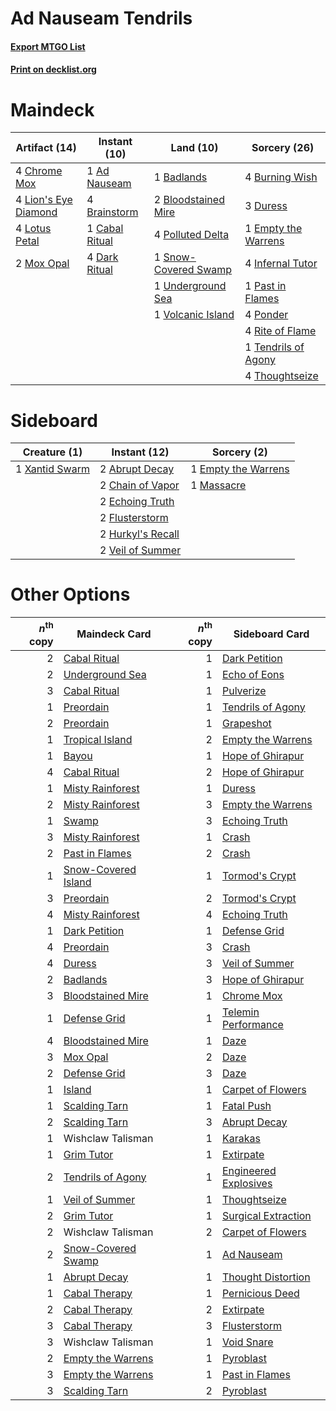 # Ad Nauseam Tendrils

#### [Export MTGO List](../collection/Ad%20Nauseam%20Tendrils/Ad%20Nauseam%20Tendrils.txt)
#### [Print on decklist.org](http://decklist.org/?deckmain=1%09Ad%20Nauseam%0A1%09Badlands%0A2%09Bloodstained%20Mire%0A4%09Brainstorm%0A4%09Burning%20Wish%0A1%09Cabal%20Ritual%0A4%09Chrome%20Mox%0A4%09Dark%20Ritual%0A3%09Duress%0A1%09Empty%20the%20Warrens%0A4%09Infernal%20Tutor%0A4%09Lion's%20Eye%20Diamond%0A4%09Lotus%20Petal%0A2%09Mox%20Opal%0A1%09Past%20in%20Flames%0A4%09Polluted%20Delta%0A4%09Ponder%0A4%09Rite%20of%20Flame%0A1%09Snow-Covered%20Swamp%0A1%09Tendrils%20of%20Agony%0A4%09Thoughtseize%0A1%09Underground%20Sea%0A1%09Volcanic%20Island&deckside=2%09Abrupt%20Decay%0A2%09Chain%20of%20Vapor%0A2%09Echoing%20Truth%0A1%09Empty%20the%20Warrens%0A2%09Flusterstorm%0A2%09Hurkyl's%20Recall%0A1%09Massacre%0A2%09Veil%20of%20Summer%0A1%09Xantid%20Swarm)
# Maindeck

|                                        Artifact (14)                                        |                                      Instant (10)                                      |                                           Land (10)                                           |                                         Sorcery (26)                                         |
|---------------------------------------------------------------------------------------------|----------------------------------------------------------------------------------------|-----------------------------------------------------------------------------------------------|----------------------------------------------------------------------------------------------|
|4 [Chrome Mox](http://gatherer.wizards.com/Pages/Card/Details.aspx?multiverseid=413761)      |1 [Ad Nauseam](http://gatherer.wizards.com/Pages/Card/Details.aspx?multiverseid=174915) |1 [Badlands](http://gatherer.wizards.com/Pages/Card/Details.aspx?multiverseid=878)             |4 [Burning Wish](http://gatherer.wizards.com/Pages/Card/Details.aspx?multiverseid=416909)     |
|4 [Lion's Eye Diamond](http://gatherer.wizards.com/Pages/Card/Details.aspx?multiverseid=3255)|4 [Brainstorm](http://gatherer.wizards.com/Pages/Card/Details.aspx?multiverseid=3897)   |2 [Bloodstained Mire](http://gatherer.wizards.com/Pages/Card/Details.aspx?multiverseid=405094) |3 [Duress](http://gatherer.wizards.com/Pages/Card/Details.aspx?multiverseid=14557)            |
|4 [Lotus Petal](http://gatherer.wizards.com/Pages/Card/Details.aspx?multiverseid=420602)     |1 [Cabal Ritual](http://gatherer.wizards.com/Pages/Card/Details.aspx?multiverseid=30564)|4 [Polluted Delta](http://gatherer.wizards.com/Pages/Card/Details.aspx?multiverseid=405104)    |1 [Empty the Warrens](http://gatherer.wizards.com/Pages/Card/Details.aspx?multiverseid=426587)|
|2 [Mox Opal](http://gatherer.wizards.com/Pages/Card/Details.aspx?multiverseid=397719)        |4 [Dark Ritual](http://gatherer.wizards.com/Pages/Card/Details.aspx?multiverseid=651)   |1 [Snow-Covered Swamp](http://gatherer.wizards.com/Pages/Card/Details.aspx?multiverseid=121256)|4 [Infernal Tutor](http://gatherer.wizards.com/Pages/Card/Details.aspx?multiverseid=107308)   |
|                                                                                             |                                                                                        |1 [Underground Sea](http://gatherer.wizards.com/Pages/Card/Details.aspx?multiverseid=886)      |1 [Past in Flames](http://gatherer.wizards.com/Pages/Card/Details.aspx?multiverseid=420748)   |
|                                                                                             |                                                                                        |1 [Volcanic Island](http://gatherer.wizards.com/Pages/Card/Details.aspx?multiverseid=887)      |4 [Ponder](http://gatherer.wizards.com/Pages/Card/Details.aspx?multiverseid=451051)           |
|                                                                                             |                                                                                        |                                                                                               |4 [Rite of Flame](http://gatherer.wizards.com/Pages/Card/Details.aspx?multiverseid=121217)    |
|                                                                                             |                                                                                        |                                                                                               |1 [Tendrils of Agony](http://gatherer.wizards.com/Pages/Card/Details.aspx?multiverseid=45842) |
|                                                                                             |                                                                                        |                                                                                               |4 [Thoughtseize](http://gatherer.wizards.com/Pages/Card/Details.aspx?multiverseid=438676)     |


# Sideboard

|                                      Creature (1)                                       |                                        Instant (12)                                        |                                         Sorcery (2)                                          |
|-----------------------------------------------------------------------------------------|--------------------------------------------------------------------------------------------|----------------------------------------------------------------------------------------------|
|1 [Xantid Swarm](http://gatherer.wizards.com/Pages/Card/Details.aspx?multiverseid=413735)|2 [Abrupt Decay](http://gatherer.wizards.com/Pages/Card/Details.aspx?multiverseid=456061)   |1 [Empty the Warrens](http://gatherer.wizards.com/Pages/Card/Details.aspx?multiverseid=426587)|
|                                                                                         |2 [Chain of Vapor](http://gatherer.wizards.com/Pages/Card/Details.aspx?multiverseid=420701) |1 [Massacre](http://gatherer.wizards.com/Pages/Card/Details.aspx?multiverseid=21324)          |
|                                                                                         |2 [Echoing Truth](http://gatherer.wizards.com/Pages/Card/Details.aspx?multiverseid=405212)  |                                                                                              |
|                                                                                         |2 [Flusterstorm](http://gatherer.wizards.com/Pages/Card/Details.aspx?multiverseid=228255)   |                                                                                              |
|                                                                                         |2 [Hurkyl's Recall](http://gatherer.wizards.com/Pages/Card/Details.aspx?multiverseid=135260)|                                                                                              |
|                                                                                         |2 [Veil of Summer](http://gatherer.wizards.com/Pages/Card/Details.aspx?multiverseid=466952) |                                                                                              |


# Other Options

|*n*<sup>th</sup> copy|                                        Maindeck Card                                         |*n*<sup>th</sup> copy|                                        Sideboard Card                                         |
|--------------------:|----------------------------------------------------------------------------------------------|--------------------:|-----------------------------------------------------------------------------------------------|
|                    2|[Cabal Ritual](http://gatherer.wizards.com/Pages/Card/Details.aspx?multiverseid=30564)        |                    1|[Dark Petition](http://gatherer.wizards.com/Pages/Card/Details.aspx?multiverseid=398525)       |
|                    2|[Underground Sea](http://gatherer.wizards.com/Pages/Card/Details.aspx?multiverseid=886)       |                    1|[Echo of Eons](http://gatherer.wizards.com/Pages/Card/Details.aspx?multiverseid=463995)        |
|                    3|[Cabal Ritual](http://gatherer.wizards.com/Pages/Card/Details.aspx?multiverseid=30564)        |                    1|[Pulverize](http://gatherer.wizards.com/Pages/Card/Details.aspx?multiverseid=19724)            |
|                    1|[Preordain](http://gatherer.wizards.com/Pages/Card/Details.aspx?multiverseid=405347)          |                    1|[Tendrils of Agony](http://gatherer.wizards.com/Pages/Card/Details.aspx?multiverseid=45842)    |
|                    2|[Preordain](http://gatherer.wizards.com/Pages/Card/Details.aspx?multiverseid=405347)          |                    1|[Grapeshot](http://gatherer.wizards.com/Pages/Card/Details.aspx?multiverseid=426588)           |
|                    1|[Tropical Island](http://gatherer.wizards.com/Pages/Card/Details.aspx?multiverseid=884)       |                    2|[Empty the Warrens](http://gatherer.wizards.com/Pages/Card/Details.aspx?multiverseid=426587)   |
|                    1|[Bayou](http://gatherer.wizards.com/Pages/Card/Details.aspx?multiverseid=879)                 |                    1|[Hope of Ghirapur](http://gatherer.wizards.com/Pages/Card/Details.aspx?multiverseid=423821)    |
|                    4|[Cabal Ritual](http://gatherer.wizards.com/Pages/Card/Details.aspx?multiverseid=30564)        |                    2|[Hope of Ghirapur](http://gatherer.wizards.com/Pages/Card/Details.aspx?multiverseid=423821)    |
|                    1|[Misty Rainforest](http://gatherer.wizards.com/Pages/Card/Details.aspx?multiverseid=405102)   |                    1|[Duress](http://gatherer.wizards.com/Pages/Card/Details.aspx?multiverseid=14557)               |
|                    2|[Misty Rainforest](http://gatherer.wizards.com/Pages/Card/Details.aspx?multiverseid=405102)   |                    3|[Empty the Warrens](http://gatherer.wizards.com/Pages/Card/Details.aspx?multiverseid=426587)   |
|                    1|[Swamp](http://gatherer.wizards.com/Pages/Card/Details.aspx?multiverseid=439858)              |                    3|[Echoing Truth](http://gatherer.wizards.com/Pages/Card/Details.aspx?multiverseid=405212)       |
|                    3|[Misty Rainforest](http://gatherer.wizards.com/Pages/Card/Details.aspx?multiverseid=405102)   |                    1|[Crash](http://gatherer.wizards.com/Pages/Card/Details.aspx?multiverseid=19616)                |
|                    2|[Past in Flames](http://gatherer.wizards.com/Pages/Card/Details.aspx?multiverseid=420748)     |                    2|[Crash](http://gatherer.wizards.com/Pages/Card/Details.aspx?multiverseid=19616)                |
|                    1|[Snow-Covered Island](http://gatherer.wizards.com/Pages/Card/Details.aspx?multiverseid=121130)|                    1|[Tormod's Crypt](http://gatherer.wizards.com/Pages/Card/Details.aspx?multiverseid=389723)      |
|                    3|[Preordain](http://gatherer.wizards.com/Pages/Card/Details.aspx?multiverseid=405347)          |                    2|[Tormod's Crypt](http://gatherer.wizards.com/Pages/Card/Details.aspx?multiverseid=389723)      |
|                    4|[Misty Rainforest](http://gatherer.wizards.com/Pages/Card/Details.aspx?multiverseid=405102)   |                    4|[Echoing Truth](http://gatherer.wizards.com/Pages/Card/Details.aspx?multiverseid=405212)       |
|                    1|[Dark Petition](http://gatherer.wizards.com/Pages/Card/Details.aspx?multiverseid=398525)      |                    1|[Defense Grid](http://gatherer.wizards.com/Pages/Card/Details.aspx?multiverseid=45481)         |
|                    4|[Preordain](http://gatherer.wizards.com/Pages/Card/Details.aspx?multiverseid=405347)          |                    3|[Crash](http://gatherer.wizards.com/Pages/Card/Details.aspx?multiverseid=19616)                |
|                    4|[Duress](http://gatherer.wizards.com/Pages/Card/Details.aspx?multiverseid=14557)              |                    3|[Veil of Summer](http://gatherer.wizards.com/Pages/Card/Details.aspx?multiverseid=466952)      |
|                    2|[Badlands](http://gatherer.wizards.com/Pages/Card/Details.aspx?multiverseid=878)              |                    3|[Hope of Ghirapur](http://gatherer.wizards.com/Pages/Card/Details.aspx?multiverseid=423821)    |
|                    3|[Bloodstained Mire](http://gatherer.wizards.com/Pages/Card/Details.aspx?multiverseid=405094)  |                    1|[Chrome Mox](http://gatherer.wizards.com/Pages/Card/Details.aspx?multiverseid=413761)          |
|                    1|[Defense Grid](http://gatherer.wizards.com/Pages/Card/Details.aspx?multiverseid=45481)        |                    1|[Telemin Performance](http://gatherer.wizards.com/Pages/Card/Details.aspx?multiverseid=189085) |
|                    4|[Bloodstained Mire](http://gatherer.wizards.com/Pages/Card/Details.aspx?multiverseid=405094)  |                    1|[Daze](http://gatherer.wizards.com/Pages/Card/Details.aspx?multiverseid=189255)                |
|                    3|[Mox Opal](http://gatherer.wizards.com/Pages/Card/Details.aspx?multiverseid=397719)           |                    2|[Daze](http://gatherer.wizards.com/Pages/Card/Details.aspx?multiverseid=189255)                |
|                    2|[Defense Grid](http://gatherer.wizards.com/Pages/Card/Details.aspx?multiverseid=45481)        |                    3|[Daze](http://gatherer.wizards.com/Pages/Card/Details.aspx?multiverseid=189255)                |
|                    1|[Island](http://gatherer.wizards.com/Pages/Card/Details.aspx?multiverseid=439857)             |                    1|[Carpet of Flowers](http://gatherer.wizards.com/Pages/Card/Details.aspx?multiverseid=5858)     |
|                    1|[Scalding Tarn](http://gatherer.wizards.com/Pages/Card/Details.aspx?multiverseid=405107)      |                    1|[Fatal Push](http://gatherer.wizards.com/Pages/Card/Details.aspx?multiverseid=423724)          |
|                    2|[Scalding Tarn](http://gatherer.wizards.com/Pages/Card/Details.aspx?multiverseid=405107)      |                    3|[Abrupt Decay](http://gatherer.wizards.com/Pages/Card/Details.aspx?multiverseid=456061)        |
|                    1|Wishclaw Talisman                                                                             |                    1|[Karakas](http://gatherer.wizards.com/Pages/Card/Details.aspx?multiverseid=413782)             |
|                    1|[Grim Tutor](http://gatherer.wizards.com/Pages/Card/Details.aspx?multiverseid=201409)         |                    1|[Extirpate](http://gatherer.wizards.com/Pages/Card/Details.aspx?multiverseid=370384)           |
|                    2|[Tendrils of Agony](http://gatherer.wizards.com/Pages/Card/Details.aspx?multiverseid=45842)   |                    1|[Engineered Explosives](http://gatherer.wizards.com/Pages/Card/Details.aspx?multiverseid=50139)|
|                    1|[Veil of Summer](http://gatherer.wizards.com/Pages/Card/Details.aspx?multiverseid=466952)     |                    1|[Thoughtseize](http://gatherer.wizards.com/Pages/Card/Details.aspx?multiverseid=438676)        |
|                    2|[Grim Tutor](http://gatherer.wizards.com/Pages/Card/Details.aspx?multiverseid=201409)         |                    1|[Surgical Extraction](http://gatherer.wizards.com/Pages/Card/Details.aspx?multiverseid=397706) |
|                    2|Wishclaw Talisman                                                                             |                    2|[Carpet of Flowers](http://gatherer.wizards.com/Pages/Card/Details.aspx?multiverseid=5858)     |
|                    2|[Snow-Covered Swamp](http://gatherer.wizards.com/Pages/Card/Details.aspx?multiverseid=121256) |                    1|[Ad Nauseam](http://gatherer.wizards.com/Pages/Card/Details.aspx?multiverseid=174915)          |
|                    1|[Abrupt Decay](http://gatherer.wizards.com/Pages/Card/Details.aspx?multiverseid=456061)       |                    1|[Thought Distortion](http://gatherer.wizards.com/Pages/Card/Details.aspx?multiverseid=466871)  |
|                    1|[Cabal Therapy](http://gatherer.wizards.com/Pages/Card/Details.aspx?multiverseid=413625)      |                    1|[Pernicious Deed](http://gatherer.wizards.com/Pages/Card/Details.aspx?multiverseid=442201)     |
|                    2|[Cabal Therapy](http://gatherer.wizards.com/Pages/Card/Details.aspx?multiverseid=413625)      |                    2|[Extirpate](http://gatherer.wizards.com/Pages/Card/Details.aspx?multiverseid=370384)           |
|                    3|[Cabal Therapy](http://gatherer.wizards.com/Pages/Card/Details.aspx?multiverseid=413625)      |                    3|[Flusterstorm](http://gatherer.wizards.com/Pages/Card/Details.aspx?multiverseid=228255)        |
|                    3|Wishclaw Talisman                                                                             |                    1|[Void Snare](http://gatherer.wizards.com/Pages/Card/Details.aspx?multiverseid=383429)          |
|                    2|[Empty the Warrens](http://gatherer.wizards.com/Pages/Card/Details.aspx?multiverseid=426587)  |                    1|[Pyroblast](http://gatherer.wizards.com/Pages/Card/Details.aspx?multiverseid=4083)             |
|                    3|[Empty the Warrens](http://gatherer.wizards.com/Pages/Card/Details.aspx?multiverseid=426587)  |                    1|[Past in Flames](http://gatherer.wizards.com/Pages/Card/Details.aspx?multiverseid=420748)      |
|                    3|[Scalding Tarn](http://gatherer.wizards.com/Pages/Card/Details.aspx?multiverseid=405107)      |                    2|[Pyroblast](http://gatherer.wizards.com/Pages/Card/Details.aspx?multiverseid=4083)             |

